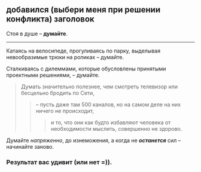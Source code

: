 ## добавился (выбери меня при решении конфликта) заголовок

Стоя в душе – **думайте**.
***
Катаясь на велосипеде, прогуливаясь по парку, выделывая невообразимые трюки на роликах
– думайте.

Сталкиваясь с дилеммами, которые обусловлены принятыми проектными решениями, – думайте.

> Думать значительно полезнее, чем смотреть телевизор или бесцельно бродить по Сети,
>>– пусть даже там 500 каналов, но на самом деле на них ничего не происходит,
>>>и то, что они как будто избавляют человека от необходимости мыслить, совершенно не здорово.

Думайте *напряженно*, до изнеможения,
а когда не ***останется*** сил – начинайте заново.

### Результат вас удивит (или нет =)).